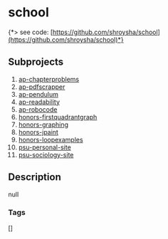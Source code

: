 # school
{*> see code: [https://github.com/shroysha/school](https://github.com/shroysha/school)*}

## Subprojects 
1. [ap-chapterproblems](https://github.com/shroysha/ap-chapterproblems)
1. [ap-pdfscrapper](https://github.com/shroysha/ap-pdfscrapper)
1. [ap-pendulum](https://github.com/shroysha/ap-pendulum)
1. [ap-readability](https://github.com/shroysha/ap-readability)
1. [ap-robocode](https://github.com/shroysha/ap-robocode)
1. [honors-firstquadrantgraph](https://github.com/shroysha/honors-firstquadrantgraph)
1. [honors-graphing](https://github.com/shroysha/honors-graphing)
1. [honors-jpaint](https://github.com/shroysha/honors-jpaint)
1. [honors-loopexamples](https://github.com/shroysha/honors-loopexamples)
1. [psu-personal-site](https://github.com/shroysha/psu-personal-site)
1. [psu-sociology-site](https://github.com/shroysha/psu-sociology-site)

## Description
null

### Tags
[]
